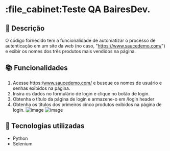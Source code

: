 <h1 star ="center">:file_cabinet:Teste QA BairesDev.</h1>

## :memo: Descrição
O código fornecido tem a funcionalidade de automatizar o processo de autenticação em um site da web (no caso, "https://www.saucedemo.com/") e exibir os nomes dos três produtos mais vendidos na página.


## :books: Funcionalidades
1. Acesse  https:/www.saucedemo.com/ e busque os nomes de usuário e senhas exibidos na página.
2. Insira os dados no formulário de login e clique no botão de login.
3. Obtenha o título da página de login e armazene-o em /login header
4. Obtenha os títulos dos primeiros cinco produtos exibidos na página de login.
![image](https://github.com/luuh-xo/BairesDev/assets/122574265/5af48e21-cf8b-4954-93d3-a07cba83555a)
![image](https://github.com/luuh-xo/BairesDev/assets/122574265/3ff96ebb-53bb-4bab-a3df-a3fa613c6f53)


## :wrench: Tecnologias utilizadas
* Python
* Selenium


